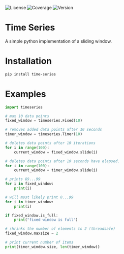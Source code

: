 ![License](https://img.shields.io/badge/License-MIT-green.svg)
![Coverage](https://img.shields.io/badge/coverage-100-brightgreen.svg)
![Version](https://img.shields.io/badge/Version-0.1-brightgreen.svg)

# Time Series
A simple python implementation of a sliding window.

# Installation
```bash
pip install time-series
```

# Examples

```python
import timeseries

# max 10 data points
fixed_window = timeseries.Fixed(10)

# removes added data points after 10 seconds
timer_window = timeseries.Timer(10)

# deletes data points after 10 iterations
for i in range(100):
    current_window = fixed_window.slide(i)

# deletes data points after 10 seconds have elapsed.
for i in range(100):
    current_window = timer_window.slide(i)

# prints 89...99
for i in fixed_window:
    print(i)

# will most likely print 0...99
for i in timer_window:
    print(i)

if fixed_window.is_full:
    print("fixed window is full")

# shrinks the number of elements to 2 (threadsafe)
fixed_window.maxsize = 2

# print current number of items
print(timer_window.size, len(timer_window))
```
